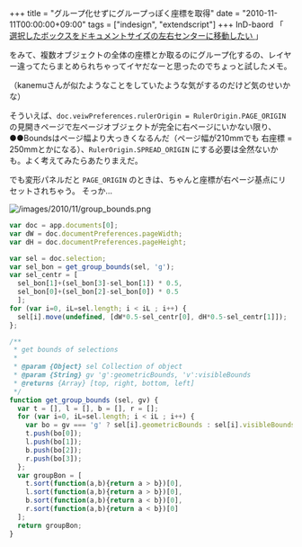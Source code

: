 +++
title = "グループ化せずにグループっぽく座標を取得"
date = "2010-11-11T00:00:00+09:00"
tags = ["indesign", "extendscript"]
+++
InD-baord 「 [選択したボックスをドキュメントサイズの左右センターに移動したい ](http://www2.rocketbbs.com/11/bbs.cgi?id=thats&mode=pickup&no=5281) 」

をみて、複数オブジェクトの全体の座標とか取るのにグループ化するの、レイヤー違ってたらまとめられちゃってイヤだなーと思ったのでちょっと試したメモ。

（kanemuさんが似たようなことをしていたような気がするのだけど気のせいかな）

そういえば、`doc.veiwPreferences.rulerOrigin = RulerOrigin.PAGE_ORIGIN` の見開きページで左ページオブジェクトが完全に右ページにいかない限り、●●Boundsはページ幅より大っきくなるんだ（ページ幅が210mmでも 右座標 = 250mmとかになる）、`RulerOrigin.SPREAD_ORIGIN` にする必要は全然ないかも。よく考えてみたらあたりまえだ。

でも変形パネルだと `PAGE_ORIGIN` のときは、ちゃんと座標が右ページ基点にリセットされちゃう。
そっか…

![/images/2010/11/group_bounds.png](/images/2010/11/group_bounds.png)

```js
var doc = app.documents[0];
var dW = doc.documentPreferences.pageWidth;
var dH = doc.documentPreferences.pageHeight;

var sel = doc.selection;
var sel_bon = get_group_bounds(sel, 'g');
var sel_centr = [
  sel_bon[1]+(sel_bon[3]-sel_bon[1]) * 0.5, 
  sel_bon[0]+(sel_bon[2]-sel_bon[0]) * 0.5
  ];
for (var i=0, iL=sel.length; i < iL ; i++) {
  sel[i].move(undefined, [dW*0.5-sel_centr[0], dH*0.5-sel_centr[1]]);
};

/**
 * get bounds of selections
 * 
 * @param {Object} sel Collection of object
 * @param {String} gv 'g':geometricBounds, 'v':visibleBounds
 * @returns {Array} [top, right, bottom, left]
 */
function get_group_bounds (sel, gv) {
  var t = [], l = [], b = [], r = [];
  for (var i=0, iL=sel.length; i < iL ; i++) {
    var bo = gv === 'g' ? sel[i].geometricBounds : sel[i].visibleBounds;
    t.push(bo[0]);
    l.push(bo[1]);
    b.push(bo[2]);
    r.push(bo[3]);
  };
  var groupBon = [
    t.sort(function(a,b){return a > b})[0],
    l.sort(function(a,b){return a > b})[0],
    b.sort(function(a,b){return a < b})[0],
    r.sort(function(a,b){return a < b})[0]
  ];
  return groupBon;
}
```
